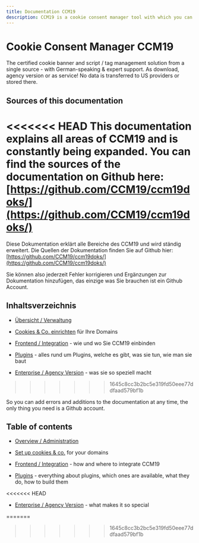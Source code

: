 ```yaml
---
title: Documentation CCM19
description: CCM19 is a cookie consent manager tool with which you can manage all cookies, external scripts and their use for your website and make them available to the visitors of your website. CCM19 comes with a complete cookie, script and storage handling, you can have each area approved by the visitors and manage all the details yourself.
---
```

# Cookie Consent Manager CCM19


The certified cookie banner and script / tag management solution from a single source - with German-speaking & expert support. As download, agency version or as service! No data is transferred to US providers or stored there.




## Sources of this documentation

<<<<<<< HEAD
This documentation explains all areas of CCM19 and is constantly being expanded. You can find the sources of the documentation on Github here:  [https://github.com/CCM19/ccm19doks/](https://github.com/CCM19/ccm19doks/)
=======
Diese Dokumentation erklärt alle Bereiche des CCM19 und wird ständig erweitert. Die Quellen der Dokumentation finden Sie auf Github hier:  [https://github.com/CCM19/ccm19doks/](https://github.com/CCM19/ccm19doks/)

Sie können also jederzeit Fehler korrigieren und Ergänzungen zur Dokumentation hinzufügen, das einzige was Sie brauchen ist ein Github Account.



## Inhaltsverzeichnis

* [Übersicht / Verwaltung](erste_schritte/registrierung/) 

* [Cookies & Co. einrichten](/erste_schritte/onboarding-complete/) für Ihre Domains

* [Frontend / Integration](/frontend/frontend/) - wie und wo Sie CCM19 einbinden

* [Plugins](/plugins/plugins/) - alles rund um Plugins, welche es gibt, was sie tun, wie man sie baut

* [Enterprise / Agency Version](/agency-version/agency/) - was sie so speziell macht
>>>>>>> 1645c8cc3b2bc5e319fd50eee77ddfaad579bf1b

So you can add errors and additions to the documentation at any time, the only thing you need is a Github account.



## Table of contents

* [Overview / Administration](/en/erste_schritte/registrierung/)

* [Set up cookies & co.](/en/erste_schritte/onboarding-complete/) for your domains

* [Frontend / Integration](/en/frontend/frontend/) - how and where to integrate CCM19

* [Plugins](/en/plugins/plugins/) - everything about plugins, which ones are available, what they do, how to build them

<<<<<<< HEAD
* [Enterprise / Agency Version](/en/agency-version/agency/) - what makes it so special

=======
>>>>>>> 1645c8cc3b2bc5e319fd50eee77ddfaad579bf1b
